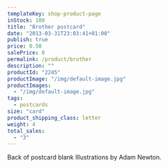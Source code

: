 ```yaml
---
templateKey: shop-product-page
inStock: 100
title: "Brother postcard"
date: "2013-03-31T23:03:41+01:00"
publish: true
price: 0.50
salePrice: 0
permalink: /product/brother
description: ""
productId: "2245"
productImage: "/img/default-image.jpg"
productImages:
  - "/img/default-image.jpg"
tags:
  - postcards
size: "card"
product_shipping_class: letter
weight: 4
total_sales:
  - "3"
---
```


Back of postcard blank Illustrations by Adam Newton.

